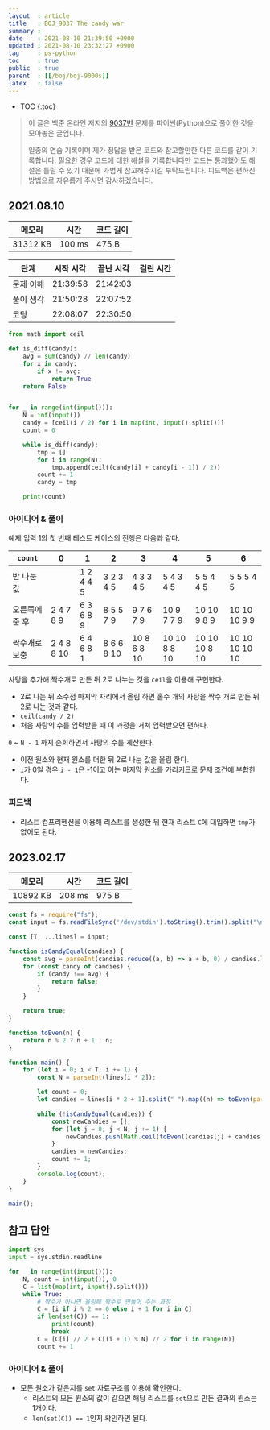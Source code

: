 ```yaml
---
layout  : article
title   : BOJ_9037 The candy war
summary : 
date    : 2021-08-10 21:39:50 +0900
updated : 2021-08-10 23:32:27 +0900
tag     : ps-python
toc     : true
public  : true
parent  : [[/boj/boj-9000s]]
latex   : false
---
```

* TOC
{:toc}

> 이 글은 백준 온라인 저지의 [9037번](https://www.acmicpc.net/problem/9037) 문제를 파이썬(Python)으로 풀이한 것을 모아놓은 글입니다.
>
> 일종의 연습 기록이며 제가 정답을 받은 코드와 참고할만한 다른 코드를 같이 기록합니다. 필요한 경우 코드에 대한 해설을 기록합니다만 코드는 통과했어도 해설은 틀릴 수 있기 때문에 가볍게 참고해주시길 부탁드립니다. 피드백은 편하신 방법으로 자유롭게 주시면 감사하겠습니다.

## 2021.08.10

| 메모리    | 시간   | 코드 길이 |
| --------- | -----  | --------- |
| 31312 KB  | 100 ms | 475 B     |

| 단계      | 시작 시각 | 끝난 시각 | 걸린 시간 |
| --------- | --------- | --------- | --------- |
| 문제 이해 | 21:39:58  | 21:42:03  |           |
| 풀이 생각 | 21:50:28  | 22:07:52  |           |
| 코딩      | 22:08:07  | 22:30:50  |           |

```python
from math import ceil

def is_diff(candy):
    avg = sum(candy) // len(candy)
    for x in candy:
        if x != avg:
            return True
    return False


for _ in range(int(input())):
    N = int(input())
    candy = [ceil(i / 2) for i in map(int, input().split())]
    count = 0

    while is_diff(candy):
        tmp = []
        for i in range(N):
            tmp.append(ceil((candy[i] + candy[i - 1]) / 2))
        count += 1
        candy = tmp

    print(count)
```

### 아이디어 & 풀이

예제 입력 1의 첫 번째 테스트 케이스의 진행은 다음과 같다.

| `count`        | 0          | 1         | 2          | 3           | 4            | 5             | 6              |
| -------------- | ---------- | --------- | ---------  | ----------- | ------------ | ------------- | -------------- |
| 반 나눈 값     |            | 1 2 4 4 5 | 3 2 3 4 5  | 4 3 3 4 5   | 5 4 3 4 5    | 5 5 4 4 5     | 5 5 5 4 5      |
| 오른쪽에 준 후 | 2 4 7 8 9  | 6 3 6 8 9 | 8 5 5 7 9  | 9 7 6 7 9   | 10 9 7 7 9   | 10 10 9 8 9   | 10 10 10 9 9   |
| 짝수개로 보충  | 2 4 8 8 10 | 6 4 6 8 1 | 8 6 6 8 10 | 10 8 6 8 10 | 10 10 8 8 10 | 10 10 10 8 10 | 10 10 10 10 10 |

사탕을 추가해 짝수개로 만든 뒤 2로 나누는 것을 `ceil`을 이용해 구현한다.

* 2로 나눈 뒤 소수점 마지막 자리에서 올림 하면 홀수 개의 사탕을 짝수 개로 만든 뒤 2로 나눈 것과 같다.
* `ceil(candy / 2)`
* 처음 사탕의 수를 입력받을 때 이 과정을 거쳐 입력받으면 편하다.

`0` ~ `N - 1` 까지 순회하면서 사탕의 수를 계산한다.

* 이전 원소와 현재 원소를 더한 뒤 2로 나눈 값을 올림 한다.
* `i`가 0일 경우 `i - 1`은 -1이고 이는 마지막 원소를 가리키므로 문제 조건에 부합한다.

### 피드백

* 리스트 컴프리헨션을 이용해 리스트를 생성한 뒤 현재 리스트 `C`에 대입하면 `tmp`가 없어도 된다.

## 2023.02.17

| 메모리    | 시간   | 코드 길이 |
| --------- | -----  | --------- |
| 10892 KB  | 208 ms | 975 B     |

```js
const fs = require("fs");
const input = fs.readFileSync('/dev/stdin').toString().trim().split("\n");

const [T, ...lines] = input;

function isCandyEqual(candies) {
    const avg = parseInt(candies.reduce((a, b) => a + b, 0) / candies.length);
    for (const candy of candies) {
        if (candy !== avg) {
            return false;
        }
    }

    return true;
}

function toEven(n) {
    return n % 2 ? n + 1 : n;
}

function main() {
    for (let i = 0; i < T; i += 1) {
        const N = parseInt(lines[i * 2]);

        let count = 0;
        let candies = lines[i * 2 + 1].split(" ").map((n) => toEven(parseInt(n)));

        while (!isCandyEqual(candies)) {
            const newCandies = [];
            for (let j = 0; j < N; j += 1) {
                newCandies.push(Math.ceil(toEven((candies[j] + candies[(j - 1 + N) % N]) / 2)));
            }
            candies = newCandies;
            count += 1;
        }
        console.log(count);
    }
}

main();

```

## 참고 답안

```python
import sys
input = sys.stdin.readline

for _ in range(int(input())):
    N, count = int(input()), 0
    C = list(map(int, input().split()))
    while True:
        # 짝수가 아니면 올림해 짝수로 만들어 주는 과정
        C = [i if i % 2 == 0 else i + 1 for i in C]
        if len(set(C)) == 1:
            print(count)
            break
        C = [C[i] // 2 + C[(i + 1) % N] // 2 for i in range(N)]
        count += 1
```

### 아이디어 & 풀이

* 모든 원소가 같은지를 `set` 자료구조를 이용해 확인한다.
    * 리스트의 모든 원소의 값이 같으면 해당 리스트를 `set`으로 만든 결과의 원소는 1개이다.
    * `len(set(C)) == 1`인지 확인하면 된다.
